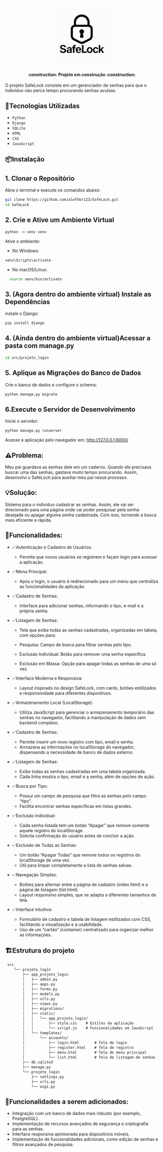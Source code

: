 <div align="center">
<img src="LogoSafeLock.png" alt="Logo - SafeLock" width="200" height="200">
</div>

<h4 align="center"> 
    :construction:  Projeto em construção  :construction:
</h4>

O projeto SafeLock consiste em um gerenciador de senhas para que o indivíduo não perca tempo procurando senhas avulsas.

## 🚀Tecnologias Utilizadas
- ``Python``
- ``Django``
- ``SQLite``
- ``HTML``
- ``CSS``
- ``JavaScript``

## 📦​Instalação
## 1. Clonar o Repositório

Abra o terminal e execute os comandos abaixo:

```bash
git clone https://github.com/alefhbr123/SafeLock.git
cd SafeLock
```
## 2. Crie e Ative um Ambiente Virtual
```bash
python -m venv venv
```
Ative o ambiente:
- No Windows:
```bash
venv\Scripts\activate
```
- No macOS/Linux:
```bash
  source venv/bin/activate
```
## 3. (Agora dentro do ambiente virtual) Instale as Dependências
instale o Django:
```bash
pip install django
```
## 4. (Ainda dentro do ambiente virtual)Acessar a pasta com manage.py
```bash
cd src/projeto_login
```
## 5. Aplique as Migrações do Banco de Dados
Crie o banco de dados e configure o schema:
```bash
python manage.py migrate
```
## 6.Execute o Servidor de Desenvolvimento
Inicie o servidor:
```bash
python manage.py runserver
```
Acesse a aplicação pelo navegador em: http://127.0.0.1:8000/


## ⚠️Problema:
Meu pai guardava as senhas dele em um caderno. Quando ele precisava buscar uma das senhas, gastava muito tempo procurando. Assim, desenvolvi o SafeLock para auxiliar meu pai nesse processo.

## 💡Solução:
Sistema para o indivíduo cadastrar as senhas. Assim, ele vai ser direcionado para uma página onde vai poder pesquisar pela senha desejada ou apagar alguma senha cadastrada. Com isso, tornando a busca mais eficiente e rápida.


## 🔗Funcionalidades:
- ✅Autenticação e Cadastro de Usuários:
    - Permite que novos usuários se registrem e façam login para acessar a aplicação.

- ✅Menu Principal:
    - Após o login, o usuário é redirecionado para um menu que centraliza as funcionalidades da aplicação.

- ✅Cadastro de Senhas:
    - Interface para adicionar senhas, informando o tipo, e-mail e a própria senha.

- ✅Listagem de Senhas:
    - Tela que exibe todas as senhas cadastradas, organizadas em tabela, com opções para:

    - Pesquisa: Campo de busca para filtrar senhas pelo tipo.

    - Exclusão Individual: Botão para remover uma senha específica.

    - Exclusão em Massa: Opção para apagar todas as senhas de uma só vez.

- ✅Interface Moderna e Responsiva:
    - Layout inspirado no design SafeLock, com cards, botões estilizados e responsividade para diferentes dispositivos.

- ✅Armazenamento Local (LocalStorage):
    - Utiliza JavaScript para gerenciar o armazenamento temporário das senhas no navegador, facilitando a manipulação de dados sem backend complexo.


















- ✅Cadastro de Senhas:

    - Permite inserir um novo registro com tipo, email e senha.
    - Armazena as informações no localStorage do navegador, dispensando a necessidade de banco de dados externo.

- ✅Listagem de Senhas:

    - Exibe todas as senhas cadastradas em uma tabela organizada.
    - Cada linha mostra o tipo, email e a senha, além de opções de ação.
- ✅Busca por Tipo:

    - Possui um campo de pesquisa que filtra as senhas pelo campo “tipo”.
    - Facilita encontrar senhas específicas em listas grandes.
- ✅Exclusão Individual:

    - Cada senha listada tem um botão “Apagar” que remove somente aquele registro do localStorage.
    - Solicita confirmação do usuário antes de concluir a ação.
- ✅Exclusão de Todas as Senhas:

    - Um botão “Apagar Todas” que remove todos os registros do localStorage de uma vez.
    - Útil para limpar completamente a lista de senhas salvas.
- ✅Navegação Simples:

    - Botões para alternar entre a página de cadastro (index.html) e a página de listagem (list.html).
    - Layout responsivo simples, que se adapta a diferentes tamanhos de tela.
- ✅Interface Intuitiva:

    - Formulário de cadastro e tabela de listagem estilizados com CSS, facilitando a visualização e a usabilidade.
    - Uso de um “cartão” (container) centralizado para organizar melhor as informações.


## 🏗Estrutura do projeto
```text
 src
    └── projeto_login
        ├── app_projeto_login
        │   ├── admin.py
        │   ├── apps.py
        │   ├── forms.py
        │   ├── models.py
        │   ├── urls.py
        │   ├── views.py
        │   ├── migrations/
        │   ├── static/
        │   │   └── app_projeto_login/
        │   │       ├── style.css    # Estilos da aplicação
        │   │       └── script.js    # Funcionalidades em JavaScript
        │   └── templates/
        │       └── accounts/
        │           ├── login.html       # Tela de login
        │           ├── register.html    # Tela de registro
        │           ├── menu.html        # Tela do menu principal
        │           └── list.html        # Tela de listagem de senhas
        ├── db.sqlite3
        ├── manage.py
        └── projeto_login
            ├── settings.py
            ├── urls.py
            └── wsgi.py

```
## 🔗Funcionalidades a serem adicionados:
- Integração com um banco de dados mais robusto (por exemplo, PostgreSQL).
- Implementação de recursos avançados de segurança e criptografia para as senhas.
- Interface responsiva aprimorada para dispositivos móveis.
- Implementação de funcionalidades adicionais, como edição de senhas e filtros avançados de pesquisa.
